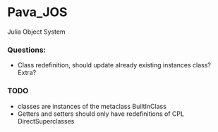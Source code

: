 # Pava_JOS
Julia Object System

### Questions:

- Class redefinition, should update already existing instances class? Extra?


### TODO
- classes are instances of the metaclass BuiltInClass
- Getters and setters should only have redefinitions of CPL DirectSuperclasses 